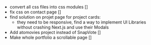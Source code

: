 - convert all css files into css modules []
- fix css on contact page []
- find solution on projet page for project cards: 
    - they need to be responsive, find a way to implement UI Libraries without crashing Next.js and use their Modals
- Add atomovies project instead of SnapVote []
- Make whole portfolio a scrollable page []
